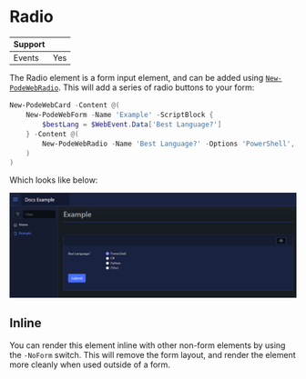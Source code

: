 # Radio

| Support | |
| ------- |-|
| Events | Yes |

The Radio element is a form input element, and can be added using [`New-PodeWebRadio`](../../../Functions/Elements/New-PodeWebRadio). This will add a series of radio buttons to your form:

```powershell
New-PodeWebCard -Content @(
    New-PodeWebForm -Name 'Example' -ScriptBlock {
        $bestLang = $WebEvent.Data['Best Language?']
    } -Content @(
        New-PodeWebRadio -Name 'Best Language?' -Options 'PowerShell', 'C#', 'Python', 'Other'
    )
)
```

Which looks like below:

![radio](../../../images/radio.png)

## Inline

You can render this element inline with other non-form elements by using the `-NoForm` switch. This will remove the form layout, and render the element more cleanly when used outside of a form.

